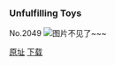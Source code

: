 ### Unfulfilling Toys
No.2049
![图片不见了~~~](https://imgs.xkcd.com/comics/unfulfilling_toys.png)

[原址](https://xkcd.com//2049) [下载](https://imgs.xkcd.com/comics/unfulfilling_toys.png)

